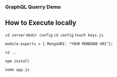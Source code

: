 ### GraphQL Querry Demo

## How to Execute locally
`cd server`
`mkdir config`
`cd config`
`touch keys.js`

`module.exports = { MongoURI: "YOUR MONDODB URI"};`

`cd ..`

`npm install`

`node app.js`